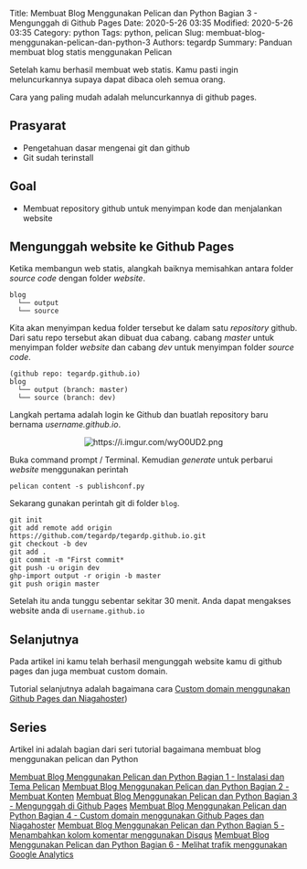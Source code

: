Title: Membuat Blog Menggunakan Pelican dan Python Bagian 3 - Mengunggah di Github Pages
Date: 2020-5-26 03:35
Modified: 2020-5-26 03:35
Category: python
Tags: python, pelican 
Slug: membuat-blog-menggunakan-pelican-dan-python-3
Authors: tegardp
Summary: Panduan membuat blog statis menggunakan Pelican

Setelah kamu berhasil membuat web statis. Kamu pasti ingin meluncurkannya supaya dapat dibaca oleh semua orang.

Cara yang paling mudah adalah meluncurkannya di github pages.

## Prasyarat
* Pengetahuan dasar mengenai git dan github
* Git sudah terinstall

## Goal
- Membuat repository github untuk menyimpan kode dan menjalankan website

## Mengunggah website ke Github Pages

Ketika membangun web statis, alangkah baiknya memisahkan antara folder *source code* dengan folder *website*. 
```
blog
  └── output
  └── source
```

Kita akan menyimpan kedua folder tersebut ke dalam satu *repository* github. Dari satu repo tersebut akan dibuat dua cabang. cabang *master* untuk menyimpan folder *website* dan cabang *dev* untuk menyimpan folder *source code*.
```
(github repo: tegardp.github.io)
blog
  └── output (branch: master)
  └── source (branch: dev)
```

Langkah pertama adalah login ke Github dan buatlah repository baru bernama *username.github.io*.

<p align="center">
  <img src="https://i.imgur.com/wyO0UD2.png" alt="https://i.imgur.com/wyO0UD2.png">
</p>

Buka command prompt / Terminal. Kemudian *generate* untuk perbarui *website* menggunakan perintah

```
pelican content -s publishconf.py
```

Sekarang gunakan perintah git di folder `blog`.
```
git init
git add remote add origin https://github.com/tegardp/tegardp.github.io.git
git checkout -b dev
git add .
git commit -m "First commit*
git push -u origin dev
ghp-import output -r origin -b master
git push origin master
```

Setelah itu anda tunggu sebentar sekitar 30 menit. Anda dapat mengakses website anda di `username.github.io`

## Selanjutnya
Pada artikel ini kamu telah berhasil mengunggah website kamu di github pages dan juga membuat custom domain. 

Tutorial selanjutnya adalah bagaimana cara [Custom domain menggunakan Github Pages dan Niagahoster](https://tegardani.com/articles/2020/05/28/membuat-blog-menggunakan-pelican-dan-python-4/))

## Series
Artikel ini adalah bagian dari seri tutorial bagaimana membuat blog menggunakan pelican dan Python

[Membuat Blog Menggunakan Pelican dan Python Bagian 1 - Instalasi dan Tema Pelican](https://tegardani.com/articles/2020/05/17/membuat-blog-menggunakan-pelican-dan-python-1/)
[Membuat Blog Menggunakan Pelican dan Python Bagian 2 - Membuat Konten](https://tegardani.com/articles/2020/05/18/membuat-blog-menggunakan-pelican-dan-python-2/)
[Membuat Blog Menggunakan Pelican dan Python Bagian 3 - Mengunggah di Github Pages](https://tegardani.com/articles/2020/05/26/membuat-blog-menggunakan-pelican-dan-python-3/)
[Membuat Blog Menggunakan Pelican dan Python Bagian 4 - Custom domain menggunakan Github Pages dan Niagahoster](https://tegardani.com/articles/2020/05/28/membuat-blog-menggunakan-pelican-dan-python-4/)
[Membuat Blog Menggunakan Pelican dan Python Bagian 5 - Menambahkan kolom komentar menggunakan Disqus](https://tegardani.com/articles/2020/05/29/membuat-blog-menggunakan-pelican-dan-python-5/)
[Membuat Blog Menggunakan Pelican dan Python Bagian 6 - Melihat trafik menggunakan Google Analytics](https://tegardani.com/articles/2020/05/30/membuat-blog-menggunakan-pelican-dan-python-6/)
